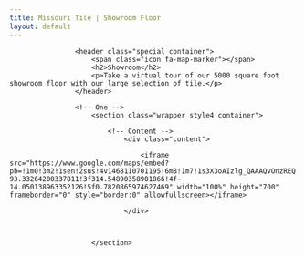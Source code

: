 ```yaml
---
title: Missouri Tile | Showroom Floor
layout: default
---
```


					<header class="special container">
						<span class="icon fa-map-marker"></span>
						<h2>Showroom</h2>
						<p>Take a virtual tour of our 5000 square foot showroom floor with our large selection of tile.</p>
					</header>

					<!-- One -->
						<section class="wrapper style4 container">

							<!-- Content -->
								<div class="content">

									<iframe src="https://www.google.com/maps/embed?pb=!1m0!3m2!1sen!2sus!4v1468110701195!6m8!1m7!1s3X3oAIzlg_QAAAQvOnzREQ!2m2!1d37.15918687052689!2d-93.33264200337811!3f314.54890358901866!4f-14.050138963352126!5f0.7820865974627469" width="100%" height="700" frameborder="0" style="border:0" allowfullscreen></iframe>

								</div>



						</section>


